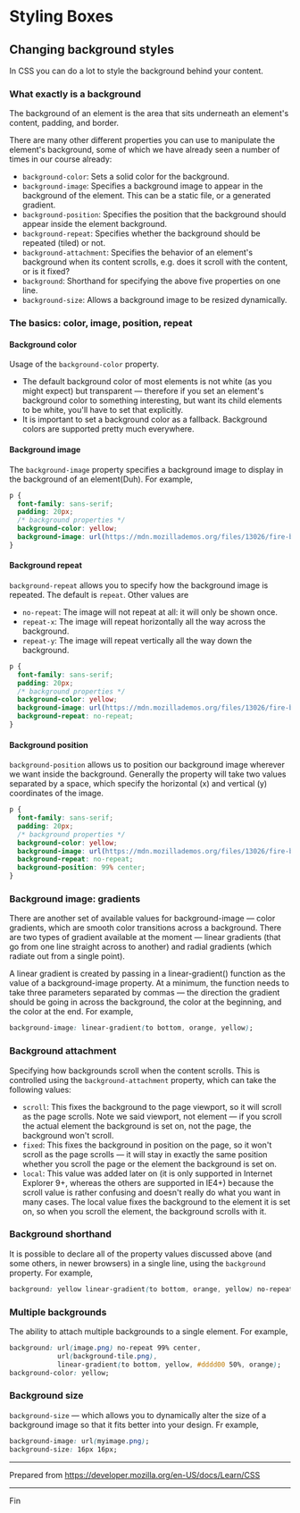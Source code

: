 # Styling Boxes

## Changing background styles

In CSS you can do a lot to style the background behind your content.

### What exactly is a background

The background of an element is the area that sits underneath an element's content, padding, and border.

There are many other different properties you can use to manipulate the element's background, some of which we have already seen a number of times in our course already:

* `background-color`: Sets a solid color for the background.
* `background-image`: Specifies a background image to appear in the background of the element. This can be a static file, or a generated gradient.
* `background-position`: Specifies the position that the background should appear inside the element background.
* `background-repeat`: Specifies whether the background should be repeated (tiled) or not.
* `background-attachment`: Specifies the behavior of an element's background when its content scrolls, e.g. does it scroll with the content, or is it fixed?
* `background`: Shorthand for specifying the above five properties on one line.
* `background-size`: Allows a background image to be resized dynamically.

### The basics: color, image, position, repeat

#### Background color

Usage of the `background-color` property.

* The default background color of most elements is not white (as you might expect) but transparent — therefore if you set an element's background color to something interesting, but want its child elements to be white, you'll have to set that explicitly.
* It is important to set a background color as a fallback. Background colors are supported pretty much everywhere.

#### Background image

The `background-image` property specifies a background image to display in the background of an element(Duh). For example,

```css
p {
  font-family: sans-serif;
  padding: 20px;
  /* background properties */
  background-color: yellow;
  background-image: url(https://mdn.mozillademos.org/files/13026/fire-ball-icon.png);
}
```

#### Background repeat

`background-repeat` allows you to specify how the background image is repeated. The default is `repeat`. Other values are

* `no-repeat`: The image will not repeat at all: it will only be shown once.
* `repeat-x`: The image will repeat horizontally all the way across the background.
* `repeat-y`: The image will repeat vertically all the way down the background.

```css
p {
  font-family: sans-serif;
  padding: 20px;
  /* background properties */
  background-color: yellow;
  background-image: url(https://mdn.mozillademos.org/files/13026/fire-ball-icon.png);
  background-repeat: no-repeat;
}
```

#### Background position

`background-position` allows us to position our background image wherever we want inside the background. Generally the property will take two values separated by a space, which specify the horizontal (x) and vertical (y) coordinates of the image.

```css
p {
  font-family: sans-serif;
  padding: 20px;
  /* background properties */
  background-color: yellow;
  background-image: url(https://mdn.mozillademos.org/files/13026/fire-ball-icon.png);
  background-repeat: no-repeat;
  background-position: 99% center;
}
```

### Background image: gradients

There are another set of available values for background-image — color gradients, which are smooth color transitions across a background. There are two types of gradient available at the moment — linear gradients (that go from one line straight across to another) and radial gradients (which radiate out from a single point).

A linear gradient is created by passing in a linear-gradient() function as the value of a background-image property. At a minimum, the function needs to take three parameters separated by commas — the direction the gradient should be going in across the background, the color at the beginning, and the color at the end. For example,

```css
background-image: linear-gradient(to bottom, orange, yellow);
```

### Background attachment

Specifying how backgrounds scroll when the content scrolls. This is controlled using the `background-attachment` property, which can take the following values:

* `scroll`: This fixes the background to the page viewport, so it will scroll as the page scrolls. Note we said viewport, not element — if you scroll the actual element the background is set on, not the page, the background won't scroll.
* `fixed`: This fixes the background in position on the page, so it won't scroll as the page scrolls — it will stay in exactly the same position whether you scroll the page or the element the background is set on.
* `local`: This value was added later on (it is only supported in Internet Explorer 9+, whereas the others are supported in IE4+) because the scroll value is rather confusing and doesn't really do what you want in many cases. The local value fixes the background to the element it is set on, so when you scroll the element, the background scrolls with it.

### Background shorthand

It is possible to declare all of the property values discussed above (and some others, in newer browsers) in a single line, using the `background` property. For example,

```css
background: yellow linear-gradient(to bottom, orange, yellow) no-repeat left center scroll;
```

### Multiple backgrounds

The ability to attach multiple backgrounds to a single element. For example,

```css
background: url(image.png) no-repeat 99% center,
            url(background-tile.png),
            linear-gradient(to bottom, yellow, #dddd00 50%, orange);
background-color: yellow;
```

### Background size

`background-size` — which allows you to dynamically alter the size of a background image so that it fits better into your design. Fr example,

```css
background-image: url(myimage.png);
background-size: 16px 16px;
```

---

Prepared from <https://developer.mozilla.org/en-US/docs/Learn/CSS>

---

Fin
